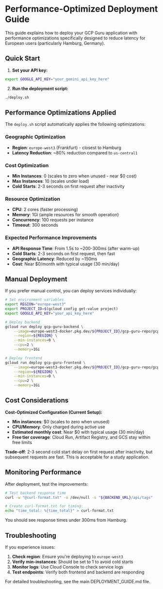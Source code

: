 # Performance-Optimized Deployment Guide

This guide explains how to deploy your GCP Guru application with performance optimizations specifically designed to reduce latency for European users (particularly Hamburg, Germany).

## Quick Start

1. **Set your API key:**
```bash
export GOOGLE_API_KEY="your_gemini_api_key_here"
```

2. **Run the deployment script:**
```bash
./deploy.sh
```

## Performance Optimizations Applied

The `deploy.sh` script automatically applies the following optimizations:

### Geographic Optimization
- **Region**: `europe-west3` (Frankfurt) - closest to Hamburg
- **Latency Reduction**: ~80% reduction compared to `us-central1`

### Cost Optimization
- **Min Instances**: 0 (scales to zero when unused - near $0 cost)
- **Max Instances**: 10 (scales under load)
- **Cold Starts**: 2-3 seconds on first request after inactivity

### Resource Optimization
- **CPU**: 2 cores (faster processing)
- **Memory**: 1Gi (ample resources for smooth operation)
- **Concurrency**: 100 requests per instance
- **Timeout**: 300 seconds

### Expected Performance Improvements
- **API Response Time**: From 1.5s to ~200-300ms (after warm-up)
- **Cold Starts**: 2-3 seconds on first request, then fast
- **Geographic Latency**: Reduced by ~150ms
- **Cost**: Near $0/month with typical usage (30 min/day)

## Manual Deployment

If you prefer manual control, you can deploy services individually:

```bash
# Set environment variables
export REGION="europe-west3"
export PROJECT_ID=$(gcloud config get-value project)
export GOOGLE_API_KEY="your_api_key_here"

# Deploy backend
gcloud run deploy gcp-guru-backend \
    --image=europe-west3-docker.pkg.dev/${PROJECT_ID}/gcp-guru-repo/gcp-guru-backend:latest \
    --region=${REGION} \
    --min-instances=0 \
    --cpu=2 \
    --memory=1Gi

# Deploy frontend
gcloud run deploy gcp-guru-frontend \
    --image=europe-west3-docker.pkg.dev/${PROJECT_ID}/gcp-guru-repo/gcp-guru-frontend:latest \
    --region=${REGION} \
    --min-instances=0 \
    --cpu=2 \
    --memory=1Gi
```

## Cost Considerations

**Cost-Optimized Configuration (Current Setup):**
- **Min instances**: $0 (scales to zero when unused)
- **CPU/Memory**: Only charged during active use
- **Estimated monthly cost**: Near $0 with typical usage (30 min/day)
- **Free tier coverage**: Cloud Run, Artifact Registry, and GCS stay within free limits

**Trade-off**: 2-3 second cold start delay on first request after inactivity, but subsequent requests are fast. This is acceptable for a study application.

## Monitoring Performance

After deployment, test the improvements:

```bash
# Test backend response time
curl -w "@curl-format.txt" -o /dev/null -s "${BACKEND_URL}/api/tags"

# Create curl-format.txt for timing:
echo "time_total: %{time_total}" > curl-format.txt
```

You should see response times under 300ms from Hamburg.

## Troubleshooting

If you experience issues:

1. **Check region**: Ensure you're deploying to `europe-west3`
2. **Verify min-instances**: Should be set to 1 to avoid cold starts
3. **Monitor logs**: Use Cloud Console to check service logs
4. **Test endpoints**: Verify both frontend and backend are responding

For detailed troubleshooting, see the main DEPLOYMENT_GUIDE.md file.